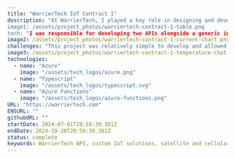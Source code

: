 ```yaml
---
title: "WarrierTech IoT Contract 1"
description: "At WarrierTech, I played a key role in designing and developing an API and front-end interface for an IoT-based project. This system collected and visualized real-time temperature and current data, enabling analysis through interactive graphs. 
image1: /assets/project_photos/warriertech-contract-1-table.png
tech: "I was responsible for developing two APIs alongside a generic interface for consuming them and setting up the necessary infrastructure for secure deployment. To enhance scalability and performance, I implemented a dedicated Azure Function App for data ingestion and a separate one for data consumption. We chose CosmosDB to ensure seamless scalability as the dataset grew. For the front-end, I utilized HTMX with ExpressJS, enabling a server-rendered (SSR) approach that reduced complexity, improved performance, and minimized client-side security risks. This approach eliminated unnecessary client-side JavaScript while maintaining dynamic interactions through secure, server-controlled updates. Additionally, I integrated Azure B2C authentication to provide a secure and scalable user management system, allowing the client to create and manage users efficiently."
image2: /assets/project_photos/warriertech-contract-1-current-chart.png
challenges: "This project was relatively simple to develop and allowed me to learn about IoT hub and the HTMX library. The most challenging aspect was learning about Azure B2C and setting up the various FLOWS."
image3: /assets/project_photos/warriertech-contract-1-temperature-chat.png
technologies:
  - name: "Azure"
    image: "/assets/tech_logos/azure.png"
  - name: "Typescript"
    image: "/assets/tech_logos/typescript.svg"
  - name: "Azure Functions"
    image: "/assets/tech_logos/azure-functions.png"
URL: "https://warriertech.com"
ENSURL: ""
githubURL: ""
startDate: 2024-07-01T20:58:39.301Z
endDate: 2024-10-28T20:58:39.301Z
status: complete
keywords: WarrierTech API, custom IoT solutions, satellite and cellular IoT, IoT data integration, environmental monitoring IoT, telematics API, industrial IoT API, Azure Functions, CosmosDB, secure IoT data, flexible JSON API, third-party IoT integration, digital and analog sensor API, device management IoT, cloud IoT storage, Devin Davis
---
```

